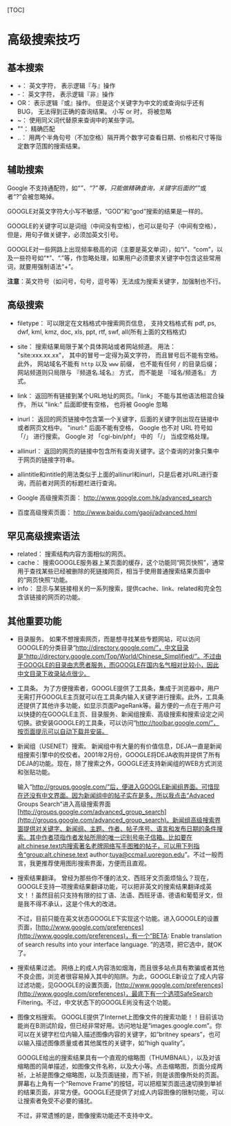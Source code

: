 [TOC]

# 高级搜索技巧

## 基本搜索

- +： 英文字符， 表示逻辑『与』操作
- -： 英文字符， 表示逻辑『非』操作
- OR： 表示逻辑『或』操作。 但是这个关键字为中文的或查询似乎还有 BUG， 无法得到正确的查询结果。 小写 or 时， 将被忽略
- ~： 使用同义词代替原来查询中的某些字词。
- ""： 精确匹配
- ..： 用两个半角句号（不加空格）隔开两个数字可查看日期、价格和尺寸等指定数字范围的搜索结果。

## 辅助搜索

Google 不支持通配符，如“*”、“?”等，只能做精确查询，关键字后面的“*”或者“?”会被忽略掉。

GOOGLE对英文字符大小写不敏感，“GOD”和“god”搜索的结果是一样的。

GOOGLE的关键字可以是词组（中间没有空格），也可以是句子（中间有空格），但是，用句子做关键字，必须加英文引号。

GOOGLE对一些网路上出现频率极高的词（主要是英文单词），如“i”、“com”，以及一些符号如“*”、“.”等，作忽略处理，如果用户必须要求关键字中包含这些常用词，就要用强制语法“+”。

**注意**：英文符号（如问号，句号，逗号等）无法成为搜索关键字，加强制也不行。

## 高级搜索

- filetype： 可以限定在文档格式中搜索网页信息， 支持文档格式有 pdf, ps, dwf, kml, kmz, doc, xls, ppt, rtf, swf, all(所有上面的文档格式)


- site： 搜索结果局限于某个具体网站或者网站频道。 用法： "site:xxx.xx.xx"， 其中的冒号一定得为英文字符， 而且冒号后不能有空格。 此外， 网站域名不能有 `http` 以及 `www` 前缀， 也不能有任何 `/` 的目录后缀； 网站频道则只局限与 『频道名.域名』 方式， 而不能是 『域名/频道名』 方式。 
- link： 返回所有链接到某个URL地址的网页。「link」 不能与其他语法相混合操作， 所以 "link:" 后面即使有空格， 也将被 Google 忽略
- inurl： 返回的网页链接中包含第一个关键字，后面的关键字则出现在链接中或者网页文档中。 "inurl:" 后面不能有空格， Google 也不对 URL 符号如 「/」 进行搜索。 Google 对 「cgi-bin/phf」 中的 「/」 当成空格处理。
- allinurl： 返回的网页的链接中包含所有查询关键字。这个查询的对象只集中于网页的链接字符串。
- allintitle和intitle的用法类似于上面的allinurl和inurl，只是后者对URL进行查询，而前者对网页的标题栏进行查询。
- Google 高级搜索页面： http://www.google.com.hk/advanced_search
- 百度高级搜索页面： http://www.baidu.com/gaoji/advanced.html

## 罕见高级搜索语法

- related： 搜索结构内容方面相似的网页。
- cache： 搜索GOOGLE服务器上某页面的缓存，这个功能同“网页快照”，通常用于查找某些已经被删除的死链接网页，相当于使用普通搜索结果页面中的“网页快照”功能。
- info： 显示与某链接相关的一系列搜索，提供cache、link、related和完全包含该链接的网页的功能。

## 其他重要功能

- 目录服务。 如果不想搜索网页，而是想寻找某些专题网站，可以访问GOOGLE的分类目录“http://directory.google.com/”，中文目录是“http://directory.google.com/Top/World/Chinese_Simplified/”。不过由于GOOGLE的目录由志愿者服务，而GOOGLE在国内名气相对比较小，因此中文目录下收录站点很少。

- 工具条。 为了方便搜索者，GOOGLE提供了工具条，集成于浏览器中，用户无需打开GOOGLE主页就可以在工具条内输入关键字进行搜索。此外，工具条还提供了其他许多功能，如显示页面PageRank等。最方便的一点在于用户可以快捷的在GOOGLE主页、目录服务、新闻组搜索、高级搜索和搜索设定之间切换。欲安装GOOGLE的工具条，可以访问“http://toolbar.google.com/”，按页面提示可以自动下载并安装。

- 新闻组（USENET）搜索。 新闻组中有大量的有价值信息，DEJA一直是新闻组搜索引擎中的佼佼者。2001年2月份，GOOGLE将DEJA收购并提供了所有DEJA的功能。现在，除了搜索之外，GOOGLE还支持新闻组的WEB方式浏览和张贴功能。

  输入“http://groups.google.com/”后，便进入GOOGLE新闻组界面。可惜现在还没有中文界面。因为新闻组中的帖子实在是多，所以我点击“Advaced Groups Search”进入高级搜索界面[http://groups.google.com/advanced_group_search](http://groups.google.com/advanced_group_search)。新闻组高级搜索界面提供对关键字、新闻组、主题、作者、帖子序号、语言和发布日期的条件搜索。其中作者项指作者发帖所用的唯一识别号电子信箱。比如要在alt.chinese.text内搜索著名老牌网络写手图雅的帖子，可以用下列指令“group:alt.chinese.text author:tuya@ccmail.uoregon.edu”。不过一般而言，我更推荐使用图形搜索界面，方便而且直观。

- 搜索结果翻译。 曾经为那些你不懂的法文、西班牙文页面烦恼么？现在，GOOGLE支持一项搜索结果翻译功能，可以把非英文的搜索结果翻译成英文！！虽然目前只支持有限的拉丁语、法语、西班牙语、德语和葡萄牙文，但是我不得不承认，这是个伟大的改进。

  不过，目前只能在英文状态GOOGLE下实现这个功能。进入GOOGLE的设置页面，[http://www.google.com/preferences](http://www.google.com/preferences)，有一个“BETA: Enable translation of search results into your interface language. ”的选项，把它选中，就OK了。

- 搜索结果过滤。 网络上的成人内容浩如烟海，而且很多站点具有欺骗或者其他不良企图，浏览者很容易掉入其中的陷阱。为此，GOOGLE新设立了成人内容过滤功能，见GOOGLE的设置页面，[http://www.google.com/preferences](http://www.google.com/preferences)，最底下有一个选项SafeSearch Filtering。不过，中文状态下的GOOGLE尚没有这个功能。

- 图像文档搜索。 GOOGLE提供了Internet上图像文件的搜索功能！！目前该功能尚在B测试阶段，但已经非常好用。访问地址是“images.google.com”。你可以在关键字栏位内输入描述图像内容的关键字，如“britney spears”，也可以输入描述图像质量或者其他属性的关键字，如“high quality”。

  GOOGLE给出的搜索结果具有一个直观的缩略图（THUMBNAIL），以及对该缩略图的简单描述，如图像文件名称，以及大小等。点击缩略图，页面分成两祯，上祯是图像之缩略图，以及页面链接，而下祯，则是该图像所处的页面。屏幕右上角有一个“Remove Frame”的按钮，可以把框架页面迅速切换到单祯的结果页面，非常方便。GOOGLE还提供了对成人内容图像的限制功能，可以让搜索者免受不必要的骚扰。

  不过，非常遗憾的是，图像搜索功能还不支持中文。